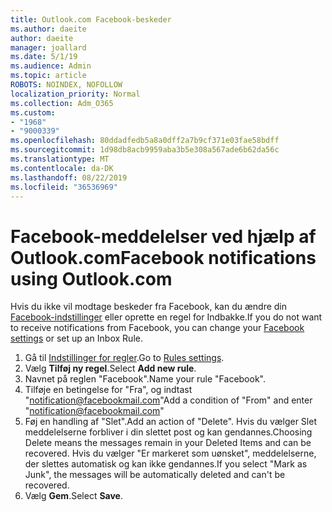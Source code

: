 ```yaml
---
title: Outlook.com Facebook-beskeder
ms.author: daeite
author: daeite
manager: joallard
ms.date: 5/1/19
ms.audience: Admin
ms.topic: article
ROBOTS: NOINDEX, NOFOLLOW
localization_priority: Normal
ms.collection: Adm_O365
ms.custom:
- "1968"
- "9000339"
ms.openlocfilehash: 80ddadfedb5a8a0dff2a7b9cf371e03fae58bdff
ms.sourcegitcommit: 1d98db8acb9959aba3b5e308a567ade6b62da56c
ms.translationtype: MT
ms.contentlocale: da-DK
ms.lasthandoff: 08/22/2019
ms.locfileid: "36536969"
---
```

# <a name="facebook-notifications-using-outlookcom"></a><span data-ttu-id="1324c-102">Facebook-meddelelser ved hjælp af Outlook.com</span><span class="sxs-lookup"><span data-stu-id="1324c-102">Facebook notifications using Outlook.com</span></span>

<span data-ttu-id="1324c-103">Hvis du ikke vil modtage beskeder fra Facebook, kan du ændre din [Facebook-indstillinger](https://www.facebook.com/settings?tab=notifications) eller oprette en regel for Indbakke.</span><span class="sxs-lookup"><span data-stu-id="1324c-103">If you do not want to receive notifications from Facebook, you can change your [Facebook settings](https://www.facebook.com/settings?tab=notifications) or set up an Inbox Rule.</span></span>

1. <span data-ttu-id="1324c-104">Gå til [Indstillinger for regler](https://outlook.live.com/mail/options/mail/rules/inboxRules).</span><span class="sxs-lookup"><span data-stu-id="1324c-104">Go to [Rules settings](https://outlook.live.com/mail/options/mail/rules/inboxRules).</span></span>
1. <span data-ttu-id="1324c-105">Vælg **Tilføj ny regel**.</span><span class="sxs-lookup"><span data-stu-id="1324c-105">Select **Add new rule**.</span></span>
1. <span data-ttu-id="1324c-106">Navnet på reglen "Facebook".</span><span class="sxs-lookup"><span data-stu-id="1324c-106">Name your rule "Facebook".</span></span>
1. <span data-ttu-id="1324c-107">Tilføje en betingelse for "Fra", og indtast "notification@facebookmail.com"</span><span class="sxs-lookup"><span data-stu-id="1324c-107">Add a condition of "From" and enter "notification@facebookmail.com"</span></span>
1. <span data-ttu-id="1324c-108">Føj en handling af "Slet".</span><span class="sxs-lookup"><span data-stu-id="1324c-108">Add an action of "Delete".</span></span> <span data-ttu-id="1324c-109">Hvis du vælger Slet meddelelserne forbliver i din slettet post og kan gendannes.</span><span class="sxs-lookup"><span data-stu-id="1324c-109">Choosing Delete means the messages remain in your Deleted Items and can be recovered.</span></span> <span data-ttu-id="1324c-110">Hvis du vælger "Er markeret som uønsket", meddelelserne, der slettes automatisk og kan ikke gendannes.</span><span class="sxs-lookup"><span data-stu-id="1324c-110">If you select "Mark as Junk", the messages will be automatically deleted and can't be recovered.</span></span>
1. <span data-ttu-id="1324c-111">Vælg **Gem**.</span><span class="sxs-lookup"><span data-stu-id="1324c-111">Select **Save**.</span></span>